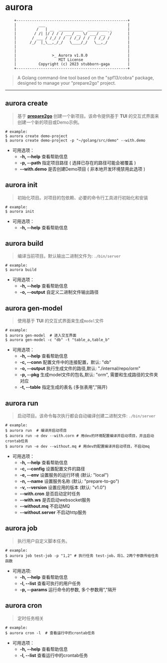 # aurora

```shell
    +--------------------------------------------------+
    |          ___                                     |
    |         /   | __  ___________  _________ _       |
    |        / /| |/ / / / ___/ __ \/ ___/ __ `/       |
    |       / ___ / /_/ / /  / /_/ / /  / /_/ /        |
    |      /_/  |_\__,_/_/   \____/_/   \__,_/         |
    |                                                  |
    |                                                  |
    |                >_ Aurora v1.0.0                  |
    |                   MIT License                    |
    |          Copyright (c) 2023 stubborn-gaga        |
    +--------------------------------------------------+
```

> A Golang command-line tool based on the "spf13/cobra" package, designed to manage your "prepare2go" project.
---------

## aurora create <project-name>

> 基于 **[prepare2go](https://github.com/stubborn-gaga-0805/prepare2go)** 创建一个新项目。该命令提供基于 **TUI** 的交互式界面来创建一个新的项目或Demo示例。

```shell
# example:
$ aurora create demo-project
$ aurora create demo-project -p "~/golang/src/demo" --with.demo
```

- 可用选项：
    - **-h, --help**  查看帮助信息
    - **-p, --path**  指定项目路径 ( 选择已存在的路径可能会被覆盖 )
    - **--with.demo** 是否创建Demo项目 ( 非本地开发环境禁用此选项 )

## aurora init

> 初始化项目。对项目的包依赖、必要的命令行工具进行初始化和安装

```shell
# example:
$ aurora init
```

- 可用选项：
    - **-h, --help**  查看帮助信息

## aurora build

> 编译当前项目。默认输出二进制文件为: ```./bin/server```

```shell
# example:
$ aurora build
```

- 可用选项：
    - **-h, --help**  查看帮助信息
    - **-o, --output**   自定义二进制文件输出路径

## aurora gen-model

> 使用基于 **TUI** 的交互式界面来生成```model```文件

```shell
# example:
$ aurora gen-model  # 进入交互界面
$ aurora gen-model -c "db" -t "table_a,table_b"
```

- 可用选项：
    - **-h, --help**  查看帮助信息
    - **-c, --conn**  配置文件中的连接配置，默认: "db"
    - **-o, --output**  执行生成文件的路径,默认: "./internal/repo/orm"
    - **-p, --pkg** 生成model文件的包名,默认: "orm", 需要和生成路径的文件夹对应
    - **-t, --table** 指定生成的表名 (多张表用","隔开)

## aurora run

> 启动项目。该命令每次执行都会自动编译创建二进制文件:  ```./bin/server```

```shell
# example:
$ aurora run  # 编译并启动项目
$ aurora run -e dev --with.corn # 用dev的环境配置编译并启动项目，并且启动crontab任务
$ aurora run -e dev --without.mq # 用dev的配置编译并启动项目，不启动mq
```

- 可用选项：
    - **-h, --help**  查看帮助信息
    - **-c, --config**  设置配置文件的路径
    - **-e, --env** 设置服务的运行环境 (默认: "local")
    - **-n, --name**  设置服务名称 (默认: "prepare-to-go")
    - **-v, --version** 设置应用的版本 (默认: "v1.0")
    - **--with.cron** 是否启动定时任务
    - **--with.ws** 是否启动websocket服务
    - **--without.mq** 不启动MQ
    - **--without.server** 不启动http服务

## aurora job <job-name>

> 执行用户自定义脚本任务。

```shell
# example:
$ aurora job test-job -p "1,2" # 执行任务 test-job，将1、2两个参数传给任务函数
```

- 可用选项:
    - **-h, --help**  查看帮助信息
    - **-l, --list**  查看可执行的用户任务
    - **-p, --params**  运行命令的参数, 多个参数用","隔开

## aurora cron

> 定时任务相关

```shell
# example:
$ aurora cron -l  # 查看运行中的crontab任务
```

- 可用选项：
    - **-h, --help**  查看帮助信息
    - **-l, --list**  查看运行中的crontab任务
